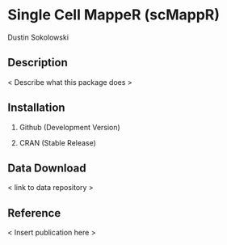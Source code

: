 # Single Cell MappeR (scMappR)

Dustin Sokolowski

## Description
< Describe what this package does >

## Installation
1. Github (Development Version)

2. CRAN (Stable Release)

## Data Download
< link to data repository >

## Reference
< Insert publication here > 
